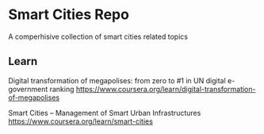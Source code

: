 # Smart Cities Repo

A comperhisive collection of smart cities related topics


## Learn 

Digital transformation of megapolises: from zero to #1 in UN digital e-government ranking
https://www.coursera.org/learn/digital-transformation-of-megapolises

Smart Cities – Management of Smart Urban Infrastructures
https://www.coursera.org/learn/smart-cities
